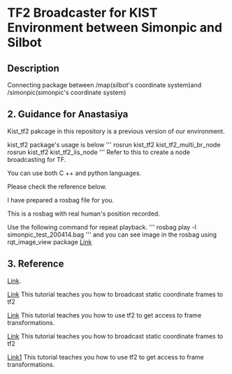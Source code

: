 TF2 Broadcaster for KIST Environment between Simonpic and Silbot
===========================================================

## Description

Connecting package between /map(silbot's coordinate system)and /simonpic(simonpic's coordinate system)

## 2. Guidance for Anastasiya


Kist_tf2 pakcage in this repository is a previous version of our environment.

kist_tf2 package's usage is below
'''
rosrun kist_tf2 kist_tf2_multi_br_node 
rosrun kist_tf2 kist_tf2_lis_node 
'''
Refer to this to create a node broadcasting for TF.

You can use both C ++ and python languages.

Please check the reference below.

I have prepared a rosbag file for you.

This is a rosbag with real human's position recorded.

Use the following command for repeat playback.
'''
rosbag play -l simonpic_test_200414.bag
'''
and you can see image in the rosbag using rqt_image_view package
[Link](assets/simonpic_test.gif)


## 3. Reference
[Link](http://wiki.ros.org/tf2/Tutorials, "ROS TF2 Tutorials").

[Link](http://wiki.ros.org/tf2/Tutorials/Writing%20a%20tf2%20static%20broadcaster%20%28Python%29, "Writing a tf2 static broadcaster (Python)")
This tutorial teaches you how to broadcast static coordinate frames to tf2

[Link](http://wiki.ros.org/tf2/Tutorials/Writing%20a%20tf2%20listener%20%28Python%29, "Writing a tf2 listener (Python)")
This tutorial teaches you how to use tf2 to get access to frame transformations.

[Link](http://wiki.ros.org/tf2/Tutorials/Writing%20a%20tf2%20static%20broadcaster%20%28C%2B%2B%29, "Writing a tf2 static broadcaster (C++)")
This tutorial teaches you how to broadcast static coordinate frames to tf2

[Link1](http://wiki.ros.org/tf2/Tutorials/Writing%20a%20tf2%20listener%20%28C%2B%2B%29, "Writing a tf2 listener (C++)")
This tutorial teaches you how to use tf2 to get access to frame transformations.
